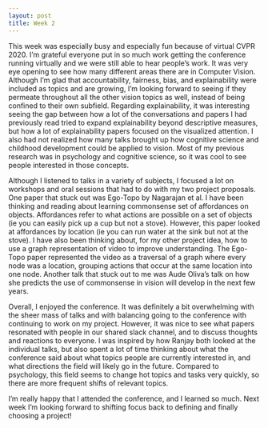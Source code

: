 ```yaml
---
layout: post
title: Week 2
---
```


This week was especially busy and especially fun because of virtual CVPR 2020. I’m grateful everyone put in so much work getting the conference running virtually and we were still able to hear people’s work. It was very eye opening to see how many different areas there are in Computer Vision. Although I’m glad that accountability, fairness, bias, and explainability were included as topics and are growing, I’m looking forward to seeing if they permeate throughout all the other vision topics as well, instead of being confined to their own subfield. Regarding explainability, it was interesting seeing the gap between how a lot of the conversations and papers I had previously read tried to expand explainability beyond descriptive measures, but how a lot of explainability papers focused on the visualized attention. I also had not realized how many talks brought up how cognitive science and childhood development could be applied to vision. Most of my previous research was in psychology and cognitive science, so it was cool to see people interested in those concepts.

Although I listened to talks in a variety of subjects, I focused a lot on workshops and oral sessions that had to do with my two project proposals. One paper that stuck out was Ego-Topo by Nagarajan et al. I have been thinking and reading about learning commonsense set of affordances on objects. Affordances refer to what actions are possible on a set of objects (ie you can easily pick up a cup but not a stove). However, this paper looked at affordances by location (ie you can run water at the sink but not at the stove). I have also been thinking about, for my other project idea, how to use a graph representation of video to improve understanding. The Ego-Topo paper represented the video as a traversal of a graph where every node was a location, grouping actions that occur at the same location into one node. Another talk that stuck out to me was Aude Oliva’s talk on how she predicts the use of commonsense in vision will develop in the next few years. 
	
Overall, I enjoyed the conference. It was definitely a bit overwhelming with the sheer mass of talks and with balancing going to the conference with continuing to work on my project. However, it was nice to see what papers resonated with people in our shared slack channel, and to discuss thoughts and reactions to everyone. I was inspired by how Ranjay both looked at the individual talks, but also spent a lot of time thinking about what the conference said about what topics people are currently interested in, and what directions the field will likely go in the future. Compared to psychology, this field seems to change hot topics and tasks very quickly, so there are more frequent shifts of relevant topics. 

I’m really happy that I attended the conference, and I learned so much. Next week I’m looking forward to shifting focus back to defining and finally choosing a project!
